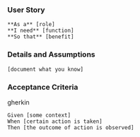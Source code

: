 ### User Story 
```
**As a** [role]  
**I need** [function]  
**So that** [benefit]  
```

### Details and Assumptions
```
[document what you know]      
```

### Acceptance Criteria     
gherkin 
```
Given [some context]
When [certain action is taken]
Then [the outcome of action is observed]
```